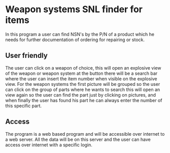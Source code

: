 # Weapon systems SNL finder for items
In this program a user can find NSN's by the P/N of a product which he needs for further documentation of ordering for repairing or stock.

## User friendly 
The user can click on a weapon of choice, this will open an explosive view of the weapon or weapon system at the button there will be a search bar where the user can insert the item number when visible on the explosive view. For the weapon systems the first picture will be grouped so the user can click on the group of parts where he wants to search this will open an view again so the user can find the part just by clicking on pictures, and when finally the user has found his part he can always enter the number of this specific part.  
## Access
The program is a web based program and will be accessible over internet to a web server. All the data will be on this server and the user can have access over internet with a specific login. 

